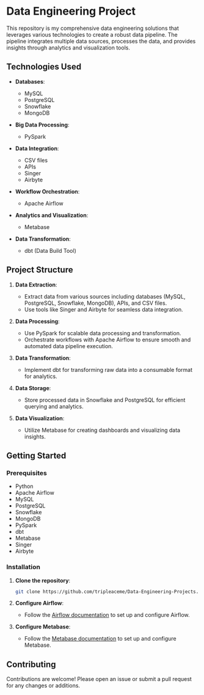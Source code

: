 # Data Engineering Project

This repository is my comprehensive data engineering solutions that leverages various technologies to create a robust data pipeline. The pipeline integrates multiple data sources, processes the data, and provides insights through analytics and visualization tools.

## Technologies Used

- **Databases**:
  - MySQL
  - PostgreSQL
  - Snowflake
  - MongoDB

- **Big Data Processing**:
  - PySpark

- **Data Integration**:
  - CSV files
  - APIs
  - Singer
  - Airbyte

- **Workflow Orchestration**:
  - Apache Airflow

- **Analytics and Visualization**:
  - Metabase

- **Data Transformation**:
  - dbt (Data Build Tool)

## Project Structure

1. **Data Extraction**:
    - Extract data from various sources including databases (MySQL, PostgreSQL, Snowflake, MongoDB), APIs, and CSV files.
    - Use tools like Singer and Airbyte for seamless data integration.

2. **Data Processing**:
    - Use PySpark for scalable data processing and transformation.
    - Orchestrate workflows with Apache Airflow to ensure smooth and automated data pipeline execution.

3. **Data Transformation**:
    - Implement dbt for transforming raw data into a consumable format for analytics.

4. **Data Storage**:
    - Store processed data in Snowflake and PostgreSQL for efficient querying and analytics.

5. **Data Visualization**:
    - Utilize Metabase for creating dashboards and visualizing data insights.

## Getting Started

### Prerequisites

- Python
- Apache Airflow
- MySQL
- PostgreSQL
- Snowflake
- MongoDB
- PySpark
- dbt
- Metabase
- Singer
- Airbyte

### Installation

1. **Clone the repository**:

    ```sh
    git clone https://github.com/tripleaceme/Data-Engineering-Projects.git 
    ```

2. **Configure Airflow**:
    - Follow the [Airflow documentation](https://airflow.apache.org/docs/apache-airflow/stable/start.html) to set up and configure Airflow.

3. **Configure Metabase**:
    - Follow the [Metabase documentation](https://www.metabase.com/docs/latest/) to set up and configure Metabase.

## Contributing

Contributions are welcome! Please open an issue or submit a pull request for any changes or additions.